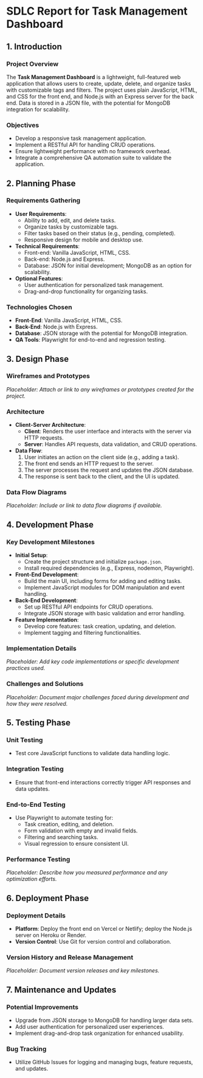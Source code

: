 # SDLC Report for Task Management Dashboard

## 1. Introduction
### Project Overview
The **Task Management Dashboard** is a lightweight, full-featured web application that allows users to create, update, delete, and organize tasks with customizable tags and filters. The project uses plain JavaScript, HTML, and CSS for the front end, and Node.js with an Express server for the back end. Data is stored in a JSON file, with the potential for MongoDB integration for scalability.

### Objectives
- Develop a responsive task management application.
- Implement a RESTful API for handling CRUD operations.
- Ensure lightweight performance with no framework overhead.
- Integrate a comprehensive QA automation suite to validate the application.

## 2. Planning Phase
### Requirements Gathering
- **User Requirements**:
  - Ability to add, edit, and delete tasks.
  - Organize tasks by customizable tags.
  - Filter tasks based on their status (e.g., pending, completed).
  - Responsive design for mobile and desktop use.
- **Technical Requirements**:
  - Front-end: Vanilla JavaScript, HTML, CSS.
  - Back-end: Node.js and Express.
  - Database: JSON for initial development; MongoDB as an option for scalability.
- **Optional Features**:
  - User authentication for personalized task management.
  - Drag-and-drop functionality for organizing tasks.

### Technologies Chosen
- **Front-End**: Vanilla JavaScript, HTML, CSS.
- **Back-End**: Node.js with Express.
- **Database**: JSON storage with the potential for MongoDB integration.
- **QA Tools**: Playwright for end-to-end and regression testing.

## 3. Design Phase
### Wireframes and Prototypes
*Placeholder: Attach or link to any wireframes or prototypes created for the project.*

### Architecture
- **Client-Server Architecture**:
  - **Client**: Renders the user interface and interacts with the server via HTTP requests.
  - **Server**: Handles API requests, data validation, and CRUD operations.
- **Data Flow**:
  1. User initiates an action on the client side (e.g., adding a task).
  2. The front end sends an HTTP request to the server.
  3. The server processes the request and updates the JSON database.
  4. The response is sent back to the client, and the UI is updated.

### Data Flow Diagrams
*Placeholder: Include or link to data flow diagrams if available.*

## 4. Development Phase
### Key Development Milestones
- **Initial Setup**:
  - Create the project structure and initialize `package.json`.
  - Install required dependencies (e.g., Express, nodemon, Playwright).
- **Front-End Development**:
  - Build the main UI, including forms for adding and editing tasks.
  - Implement JavaScript modules for DOM manipulation and event handling.
- **Back-End Development**:
  - Set up RESTful API endpoints for CRUD operations.
  - Integrate JSON storage with basic validation and error handling.
- **Feature Implementation**:
  - Develop core features: task creation, updating, and deletion.
  - Implement tagging and filtering functionalities.

### Implementation Details
*Placeholder: Add key code implementations or specific development practices used.*

### Challenges and Solutions
*Placeholder: Document major challenges faced during development and how they were resolved.*

## 5. Testing Phase
### Unit Testing
- Test core JavaScript functions to validate data handling logic.

### Integration Testing
- Ensure that front-end interactions correctly trigger API responses and data updates.

### End-to-End Testing
- Use Playwright to automate testing for:
  - Task creation, editing, and deletion.
  - Form validation with empty and invalid fields.
  - Filtering and searching tasks.
  - Visual regression to ensure consistent UI.

### Performance Testing
*Placeholder: Describe how you measured performance and any optimization efforts.*

## 6. Deployment Phase
### Deployment Details
- **Platform**: Deploy the front end on Vercel or Netlify; deploy the Node.js server on Heroku or Render.
- **Version Control**: Use Git for version control and collaboration.

### Version History and Release Management
*Placeholder: Document version releases and key milestones.*

## 7. Maintenance and Updates
### Potential Improvements
- Upgrade from JSON storage to MongoDB for handling larger data sets.
- Add user authentication for personalized user experiences.
- Implement drag-and-drop task organization for enhanced usability.

### Bug Tracking
- Utilize GitHub Issues for logging and managing bugs, feature requests, and updates.
